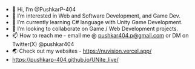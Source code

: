 - 👋 Hi, I’m @PushkarP-404
- 👀 I’m interested in Web and Software Development, and Game Dev.
- 🌱 I’m currently learning C# language with Unity Game Development.
- 💞️ I’m looking to collaborate on Game / Web Development projects.
- 📫 How to reach me - email me @ pushkar404.p@gmail.com or DM on Twitter(X) @pushkar404
- 🌏 Check out my websites - https://nuvision.vercel.app/
- https://pushkarp-404.github.io/UNite_live/
